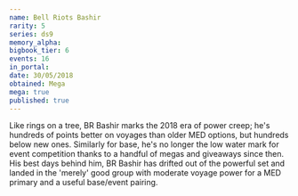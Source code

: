 ```yaml
---
name: Bell Riots Bashir
rarity: 5
series: ds9
memory_alpha:
bigbook_tier: 6
events: 16
in_portal:
date: 30/05/2018
obtained: Mega
mega: true
published: true
---
```


Like rings on a tree, BR Bashir marks the 2018 era of power creep; he's hundreds of points better on voyages than older MED options, but hundreds below new ones. Similarly for base, he's no longer the low water mark for event competition thanks to a handful of megas and giveaways since then. His best days behind him, BR Bashir has drifted out of the powerful set and landed in the 'merely' good group with moderate voyage power for a MED primary and a useful base/event pairing.

